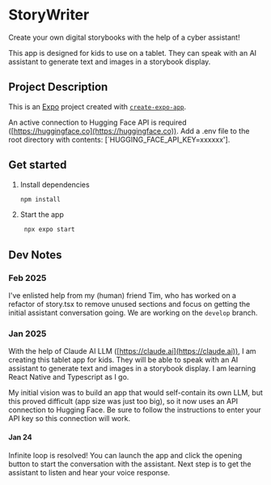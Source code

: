 # StoryWriter

Create your own digital storybooks with the help of a cyber assistant!

This app is designed for kids to use on a tablet. They can speak with an AI assistant to generate text and images in a storybook display.

## Project Description
This is an [Expo](https://expo.dev) project created with [`create-expo-app`](https://www.npmjs.com/package/create-expo-app).

An active connection to Hugging Face API is required ([https://huggingface.co](https://huggingface.co)). Add a .env file to the root directory with contents: [`HUGGING_FACE_API_KEY=xxxxxx'].

## Get started

1. Install dependencies

   ```bash
   npm install
   ```

2. Start the app

   ```bash
    npx expo start
   ```

## Dev Notes

### Feb 2025
I've enlisted help from my (human) friend Tim, who has worked on a refactor of story.tsx to remove unused sections and focus on getting the initial assistant conversation going. We are working on the `develop` branch.

### Jan 2025
With the help of Claude AI LLM ([https://claude.ai](https://claude.ai)), I am creating this tablet app for kids. They will be able to speak with an AI assistant to generate text and images in a storybook display. I am learning React Native and Typescript as I go.

My initial vision was to build an app that would self-contain its own LLM, but this proved difficult (app size was just too big), so it now uses an API connection to Hugging Face. Be sure to follow the instructions to enter your API key so this connection will work.

#### Jan 24
Infinite loop is resolved! You can launch the app and click the opening button to start the conversation with the assistant.
Next step is to get the assistant to listen and hear your voice response.

